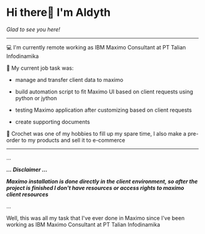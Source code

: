 # Hi there👋 I'm Aldyth 
*Glad to see you here!*

------------------------------------------------------------------------------------------

💻 I'm currently remote working as IBM Maximo Consultant at PT Talian Infodinamika

📝 My current job task was:
      
- manage and transfer client data to maximo
     	
- build automation script to fit Maximo UI based on client requests using python or jython
      
- testing Maximo application after customizing based on client requests
     	
- create supporting documents

🧶 Crochet was one of my hobbies to fill up my spare time, I also make a pre-order to my products and sell it to e-commerce

-------------------------------------------------------------------------------------------
...


__*... Disclaimer ...*__

__*Maximo installation is done directly in the client environment, so after the project is finished I don't have resources or access rights to maximo client resources*__


...

Well, this was all my task that I've ever done in Maximo since I've been working as IBM Maximo Consultant at PT Talian Infodinamika
